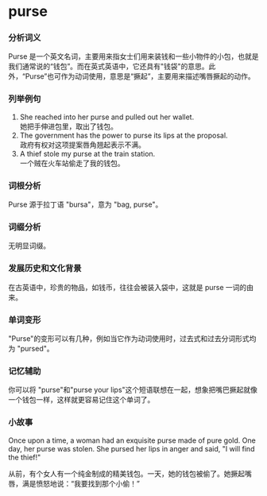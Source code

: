 # purse

### 分析词义

  

Purse 是一个英文名词，主要用来指女士们用来装钱和一些小物件的小包，也就是我们通常说的“钱包”。而在英式英语中，它还具有"钱袋"的意思。此外，“Purse”也可作为动词使用，意思是“撅起”，主要用来描述嘴唇撅起的动作。

  

### 列举例句

  

1.  She reached into her purse and pulled out her wallet.  
    她把手伸进包里，取出了钱包。
2.  The government has the power to purse its lips at the proposal.  
    政府有权对这项提案唇角翘起表示不满。
3.  A thief stole my purse at the train station.  
    一个贼在火车站偷走了我的钱包。

  

### 词根分析

  

Purse 源于拉丁语 "bursa"，意为 "bag, purse"。

  

### 词缀分析

  

无明显词缀。

  

### 发展历史和文化背景

  

在古英语中，珍贵的物品，如钱币，往往会被装入袋中，这就是 purse 一词的由来。

  

### 单词变形

  

"Purse"的变形可以有几种，例如当它作为动词使用时，过去式和过去分词形式均为 "pursed"。

  

### 记忆辅助

  

你可以将 "purse"和"purse your lips"这个短语联想在一起，想象把嘴巴撅起就像一个钱包一样，这样就更容易记住这个单词了。

  

### 小故事

  

Once upon a time, a woman had an exquisite purse made of pure gold. One day, her purse was stolen. She pursed her lips in anger and said, "I will find the thief!"

  

从前，有个女人有一个纯金制成的精美钱包。一天，她的钱包被偷了。她撅起嘴唇，满是愤怒地说：“我要找到那个小偷！”
